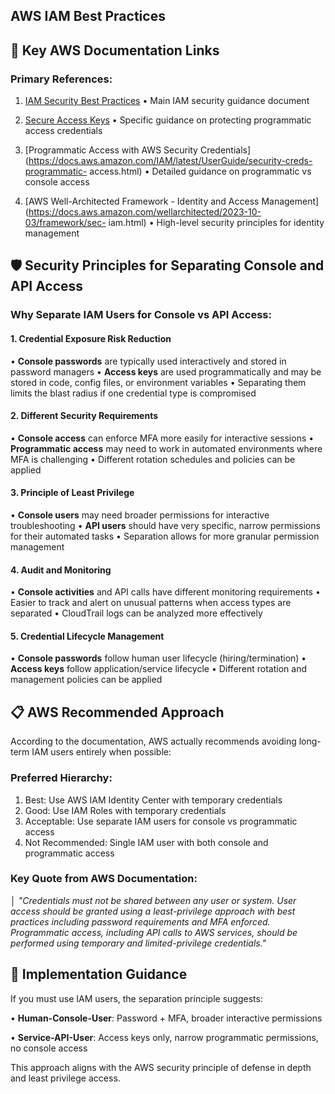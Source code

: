 ## AWS IAM Best Practices

## 🔗 Key AWS Documentation Links

### **Primary References:**

1. [IAM Security Best Practices](https://docs.aws.amazon.com/IAM/latest/UserGuide/best-practices.html)
   • Main IAM security guidance document

2. [Secure Access Keys](https://docs.aws.amazon.com/IAM/latest/UserGuide/securing_access-keys.html)
   • Specific guidance on protecting programmatic access credentials

3. [Programmatic Access with AWS Security Credentials](https://docs.aws.amazon.com/IAM/latest/UserGuide/security-creds-programmatic-
access.html)
   • Detailed guidance on programmatic vs console access

4. [AWS Well-Architected Framework - Identity and Access Management](https://docs.aws.amazon.com/wellarchitected/2023-10-03/framework/sec-
iam.html)
   • High-level security principles for identity management

## 🛡️ Security Principles for Separating Console and API Access

### **Why Separate IAM Users for Console vs API Access:**

#### **1. Credential Exposure Risk Reduction**
• **Console passwords** are typically used interactively and stored in password managers
• **Access keys** are used programmatically and may be stored in code, config files, or environment variables
• Separating them limits the blast radius if one credential type is compromised

#### **2. Different Security Requirements**
• **Console access** can enforce MFA more easily for interactive sessions
• **Programmatic access** may need to work in automated environments where MFA is challenging
• Different rotation schedules and policies can be applied

#### **3. Principle of Least Privilege**
• **Console users** may need broader permissions for interactive troubleshooting
• **API users** should have very specific, narrow permissions for their automated tasks
• Separation allows for more granular permission management

#### **4. Audit and Monitoring**
• **Console activities** and API calls have different monitoring requirements
• Easier to track and alert on unusual patterns when access types are separated
• CloudTrail logs can be analyzed more effectively

#### **5. Credential Lifecycle Management**
• **Console passwords** follow human user lifecycle (hiring/termination)
• **Access keys** follow application/service lifecycle
• Different rotation and management policies can be applied

## 📋 AWS Recommended Approach

According to the documentation, AWS actually recommends avoiding long-term IAM users entirely when possible:

### **Preferred Hierarchy:**
1. Best: Use AWS IAM Identity Center with temporary credentials
2. Good: Use IAM Roles with temporary credentials  
3. Acceptable: Use separate IAM users for console vs programmatic access
4. Not Recommended: Single IAM user with both console and programmatic access

### **Key Quote from AWS Documentation:**
│ *"Credentials must not be shared between any user or system. User access should be granted using a least-privilege approach with best 
practices including password requirements and MFA enforced. Programmatic access, including API calls to AWS services, should be performed 
using temporary and limited-privilege credentials."*

## 🔧 Implementation Guidance

If you must use IAM users, the separation principle suggests:

• **Human-Console-User**: Password + MFA, broader interactive permissions

• **Service-API-User**: Access keys only, narrow programmatic permissions, no console access

This approach aligns with the AWS security principle of defense in depth and least privilege access.

